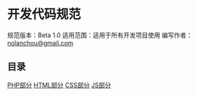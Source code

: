 开发代码规范
===================

规范版本：Beta 1.0 
适用范围：适用于所有开发项目使用 
编写作者：[nolanchou@gmail.com](mailto:nolanchou@gmail.com) 

目录
----------
[PHP部分](/blob/master/php.md)
[HTML部分](/blob/master/html.md)
[CSS部分](/blob/master/css.md)
[JS部分](/blob/master/js.md)